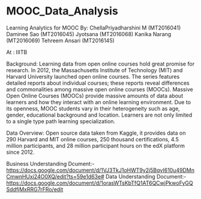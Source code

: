 # MOOC_Data_Analysis
Learning Analytics for MOOC
By:
ChellaPriyadharshini M (MT2016041)
Daminee Sao (MT2016045)
Jyotsana (MT2016068)
Kanika Narang (MT2016069)
Tehreem Ansari (MT2016145)

At : IIITB

Background:
    Learning data from open online courses hold great promise for research. 
In 2012, the Massachusetts Institute of Technology (MIT) and Harvard University launched open online courses. 
The series features detailed reports about individual courses; these reports reveal differences and commonalities 
among massive open online courses (MOOCs). 
Massive Open Online Courses (MOOCs) provide massive amounts of data about learners and how they interact with an 
online learning environment. Due to its openness, MOOC students vary in their heterogeneity such as age, gender, 
educational background and location. Learners are not only limited to a single type path learning specialization.

Data Overview:
    Open source data taken from Kaggle, it provides data on 290 Harvard and MIT online courses, 
250 thousand certifications, 4.5 million participants, and 28 million participant hours on the edX platform since 2012. 

Business Understanding Dcument:- https://docs.google.com/document/d/1VJ3TkJ1oHWT9y2j5BqyI610u49DMnCmwnHUxi24O0XQ/edit?ts=59e1d63e#
Data Understanding Document:- https://docs.google.com/document/d/1orasWTsKbTfQ1AT6QCwjPkwoFyGQSddfjMxRRG7rFRo/edit
